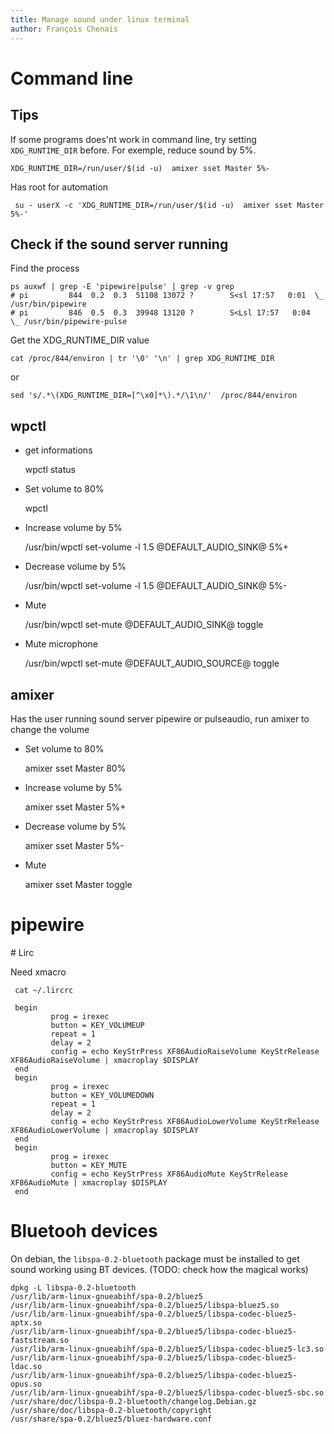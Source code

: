 ```yaml
---
title: Manage sound under linux terminal
author: François Chenais
---
```


# Command line

## Tips

If some programs does'nt work in command line, try setting `XDG_RUNTIME_DIR`
before. For exemple, reduce sound by 5%.

    XDG_RUNTIME_DIR=/run/user/$(id -u)  amixer sset Master 5%-

Has root for automation

     su - userX -c 'XDG_RUNTIME_DIR=/run/user/$(id -u)  amixer sset Master 5%-'

## Check if the sound server running

Find the process

    ps auxwf | grep -E 'pipewire|pulse' | grep -v grep
    # pi         844  0.2  0.3  51108 13072 ?        S<sl 17:57   0:01  \_ /usr/bin/pipewire
    # pi         846  0.5  0.3  39948 13120 ?        S<Lsl 17:57   0:04  \_ /usr/bin/pipewire-pulse


Get the XDG_RUNTIME_DIR value 

    cat /proc/844/environ | tr '\0' '\n' | grep XDG_RUNTIME_DIR
or

    sed 's/.*\(XDG_RUNTIME_DIR=[^\x0]*\).*/\1\n/'  /proc/844/environ

## wpctl

- get informations

    wpctl status


- Set volume to 80%

    wpctl

- Increase volume by 5%

    /usr/bin/wpctl set-volume -l 1.5 @DEFAULT_AUDIO_SINK@ 5%+

- Decrease volume by 5%

    /usr/bin/wpctl set-volume -l 1.5 @DEFAULT_AUDIO_SINK@ 5%-

- Mute

     /usr/bin/wpctl set-mute @DEFAULT_AUDIO_SINK@ toggle

- Mute microphone

     /usr/bin/wpctl set-mute @DEFAULT_AUDIO_SOURCE@ toggle

## amixer

Has the user running sound server pipewire or pulseaudio, run amixer to change
the volume 

- Set volume to 80%

    amixer sset Master 80%

- Increase volume by 5%

    amixer sset Master 5%+

- Decrease volume by 5%

    amixer sset Master 5%-

- Mute

    amixer sset Master toggle


# pipewire







# Lirc

Need xmacro

     cat ~/.lircrc

     begin
             prog = irexec
             button = KEY_VOLUMEUP
             repeat = 1
             delay = 2
             config = echo KeyStrPress XF86AudioRaiseVolume KeyStrRelease XF86AudioRaiseVolume | xmacroplay $DISPLAY
     end
     begin
             prog = irexec
             button = KEY_VOLUMEDOWN
             repeat = 1
             delay = 2
             config = echo KeyStrPress XF86AudioLowerVolume KeyStrRelease XF86AudioLowerVolume | xmacroplay $DISPLAY
     end
     begin
             prog = irexec
             button = KEY_MUTE
             config = echo KeyStrPress XF86AudioMute KeyStrRelease XF86AudioMute | xmacroplay $DISPLAY
     end


# Bluetooh devices


On debian, the `libspa-0.2-bluetooth` package must be installed to get sound
working using BT devices. (TODO: check how the magical works)

    dpkg -L libspa-0.2-bluetooth
    /usr/lib/arm-linux-gnueabihf/spa-0.2/bluez5
    /usr/lib/arm-linux-gnueabihf/spa-0.2/bluez5/libspa-bluez5.so
    /usr/lib/arm-linux-gnueabihf/spa-0.2/bluez5/libspa-codec-bluez5-aptx.so
    /usr/lib/arm-linux-gnueabihf/spa-0.2/bluez5/libspa-codec-bluez5-faststream.so
    /usr/lib/arm-linux-gnueabihf/spa-0.2/bluez5/libspa-codec-bluez5-lc3.so
    /usr/lib/arm-linux-gnueabihf/spa-0.2/bluez5/libspa-codec-bluez5-ldac.so
    /usr/lib/arm-linux-gnueabihf/spa-0.2/bluez5/libspa-codec-bluez5-opus.so
    /usr/lib/arm-linux-gnueabihf/spa-0.2/bluez5/libspa-codec-bluez5-sbc.so
    /usr/share/doc/libspa-0.2-bluetooth/changelog.Debian.gz
    /usr/share/doc/libspa-0.2-bluetooth/copyright
    /usr/share/spa-0.2/bluez5/bluez-hardware.conf



